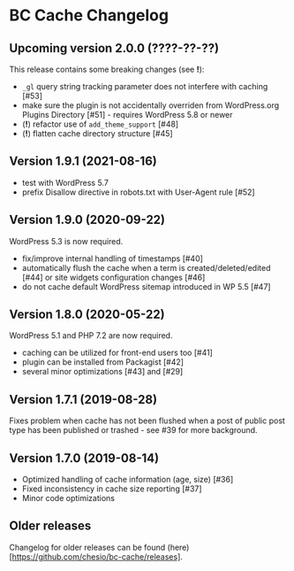 # BC Cache Changelog

## Upcoming version 2.0.0 (????-??-??)

This release contains some breaking changes (see **!**):

* `_gl` query string tracking parameter does not interfere with caching [#53]
* make sure the plugin is not accidentally overriden from WordPress.org Plugins Directory [#51] - requires WordPress 5.8 or newer
* (**!**) refactor use of `add_theme_support` [#48]
* (**!**) flatten cache directory structure [#45]

## Version 1.9.1 (2021-08-16)

* test with WordPress 5.7
* prefix Disallow directive in robots.txt with User-Agent rule [#52]

## Version 1.9.0 (2020-09-22)

WordPress 5.3 is now required.

* fix/improve internal handling of timestamps [#40]
* automatically flush the cache when a term is created/deleted/edited [#44] or site widgets configuration changes [#46]
* do not cache default WordPress sitemap introduced in WP 5.5 [#47]

## Version 1.8.0 (2020-05-22)

WordPress 5.1 and PHP 7.2 are now required.

* caching can be utilized for front-end users too [#41]
* plugin can be installed from Packagist [#42]
* several minor optimizations [#43] and [#29]

## Version 1.7.1 (2019-08-28)

Fixes problem when cache has not been flushed when a post of public post type has been published or trashed - see #39 for more background.

## Version 1.7.0 (2019-08-14)

* Optimized handling of cache information (age, size) [#36]
* Fixed inconsistency in cache size reporting [#37]
* Minor code optimizations

## Older releases

Changelog for older releases can be found (here)[https://github.com/chesio/bc-cache/releases].
